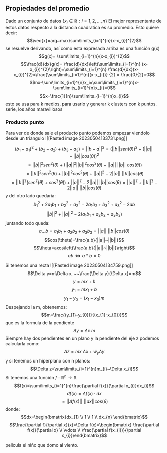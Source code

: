 ## Propiedades del promedio
Dado un conjunto de datos $\lbrace x_{i}\in\mathbb{R}: i=1,2,\dots,n\rbrace$ 
El mejor representante de estos datos respecto a la distancia cuadratica es su promedio.
Esto quiere decir:
$$\vec{x}=arg~max\sum\limits_{i=1}^{n}(x-x_{i})^{2}$$
se resuelve derivando, así como esta expresada arriba es una función g(x)
$$g(x)= \sum\limits_{i=1}^{n}(x-x_{i})^{2}$$
$$\frac{d}{dx}g(x)= \frac{d}{dx}\left(\sum\limits_{i=1}^{n} (x-x_{i})^{2}\right)=\sum\limits_{i=1}^{n} \frac{d}{dx}(x-x_{i})^{2}=\frac{\sum\limits_{i=1}^{n}(x-x_{i})} {2} = \frac{0}{2}=0$$
$$nx-\sum\limits_{i=1}^{n}x_i=\sum\limits_{i=1}^{n}x-\sum\limits_{i=1}^{n}x_{i}=0$$
$$x=\frac{1}{n}\sum\limits_{i=1}^{n}x_{i}$$
esto se usa para k medios, para usarlo y generar k clusters con k puntos.
serie, los años maravillosos

### Producto punto
Para ver de donde sale el producto punto podemos empezar viendolo desde un triangulo
![[Pasted image 20230504133731.png]]

$$(b_{1}-a_{1})^{2}+(b_{2}-a_{2})+(b_{3}-a_{3})=||b-a||^{2}=(||b||sen(\theta))^{2}+(||a||-||b|| cos(\theta))^{2}$$
$$=||b||^{2}sen^{2}(\theta)+(||a||^{2}||b||^{2}cos^{2}(\theta)-||a||~||b||~cos(\theta))$$
$$=||b||^{2}sen^{2}(\theta)+||b||^{2}cos^{2}(\theta)+||a||^{2}- 2||a||~||b|| cos(\theta)$$
$$=||b||^{2}(sen^{2}(\theta)+cos^{2}(\theta))+||a||^{2}-2||a||~||b||cos(\theta)=||a||^{2}+||b||^{2}-2||a||~||b|| cos(\theta)$$
y del otro lado quedaria:
$$b_{1}^{2}+2a_{1}b_{1}+b_{2}^{2}+a_{2}^{2}-2a_{1}b_{2}+b_{3}^{2}+a_{3}^{2}-2ab$$
$$||b||^{2}+||a||^{2}-2(a_{1}b_{1}+a_{2}b_{2}+a_{3}b_{3})$$
juntando todo queda:
$$a\dots b=a_{1}b_{1}+a_{2}b_{2}+a_{3}b_{3}=||a||~||b|| cos(\theta)$$
$$cos(\theta)=\frac{a.b}{||a||~||b||}$$
$$\theta=axos\left(\frac{a.b}{||a||~||b||}\right)$$
$$ab\iff a*b=0$$

Si tenemos una recta
![[Pasted image 20230504134759.png]]
$$\Delta y=m\Delta x, ~~\frac{\Delta y}{\Delta x}=m$$
$$y=mx+b$$
$$y_{1}=mx_{1}+b$$
$$y_{1}-y_{0}=(x_{1}-x_0)m$$
Despejando la m, obtenemos:
$$m=\frac{(y_{1}-y_{0})}{(x_{1}-x_{0})}$$
que es la formula de la pendiente
$$\Delta y=\Delta x~m$$
Siempre hay dos pendientes en un plano y la pendiente del eje z podemos calcularla como:
$$\Delta z=mx~\Delta x+w_{y}\Delta y$$
y si tenemos un hiperplano con n planos:
$$\Delta z=\sum\limits_{i=1}^{n}m_{i}~\Delta x_{i}$$
Si tenemos una función $f:\mathbb{R}^{n}\rightarrow\mathbb{R}$
$$f(x)=\sum\limits_{i=1}^{n}\frac{\partial f(x)}{\partial x_{i}}dx_{i}$$
$$df(x)=\Delta f(x)\cdot dx$$
$$=||\Delta f(x)||~||dx|| cos(\theta)$$
donde:
$$dx=\begin{bmatrix}dx_{1}   \\ 1 \\ 1 \\ dx_{n} \end{bmatrix}$$
$$\frac{\partial f}{\partial x}(x)=\Delta f(x)=\begin{bmatrix} \frac{\partial f(x)}{\partial x}  \\ \vdots \\  \frac{\partial f(x_{i})}{\partial x_{i}}\end{bmatrix}$$

pelicula el niño que domo al viento.

